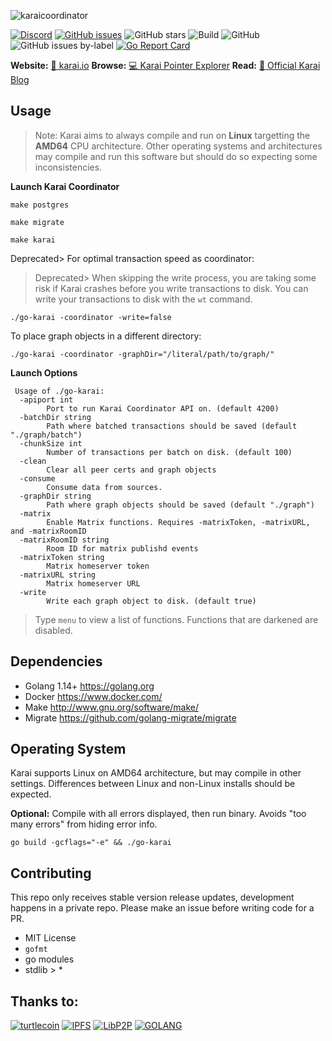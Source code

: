 ![karaicoordinator](https://user-images.githubusercontent.com/34389545/95029433-d7ffce80-066d-11eb-82fc-a344d3a286bd.png)

[![Discord](https://img.shields.io/discord/388915017187328002?label=Join%20Discord)](http://chat.turtlecoin.lol) [![GitHub issues](https://img.shields.io/github/issues/karai/go-karai?label=Issues)](https://github.com/karai/go-karai/issues) ![GitHub stars](https://img.shields.io/github/stars/karai/go-karai?label=Github%20Stars) ![Build](https://github.com/karai/go-karai/workflows/Build/badge.svg) ![GitHub](https://img.shields.io/github/license/karai/go-karai) ![GitHub issues by-label](https://img.shields.io/github/issues/karai/go-karai/Todo) [![Go Report Card](https://goreportcard.com/badge/github.com/karai/go-karai)](https://goreportcard.com/report/github.com/karai/go-karai)

**Website:** [📝 karai.io](https://karai.io) **Browse:** [💻 Karai Pointer Explorer](https://karai.io/explore/) **Read:** [🔗 Official Karai Blog](https://karai.io/dev/)

## Usage

> Note: Karai aims to always compile and run on **Linux** targetting the **AMD64** CPU architecture. Other operating systems and architectures may compile and run this software but should do so expecting some inconsistencies.

**Launch Karai Coordinator**

```
make postgres

make migrate

make karai
```

Deprecated> For optimal transaction speed as coordinator:

> Deprecated> When skipping the write process, you are taking some risk if Karai crashes before you write transactions to disk. You can write your transactions to disk with the `wt` command.

```
./go-karai -coordinator -write=false
```

To place graph objects in a different directory:

```
./go-karai -coordinator -graphDir="/literal/path/to/graph/"
```

**Launch Options**

```
 Usage of ./go-karai:
  -apiport int
        Port to run Karai Coordinator API on. (default 4200)
  -batchDir string
        Path where batched transactions should be saved (default "./graph/batch")
  -chunkSize int
        Number of transactions per batch on disk. (default 100)
  -clean
        Clear all peer certs and graph objects
  -consume
        Consume data from sources.
  -graphDir string
        Path where graph objects should be saved (default "./graph")
  -matrix
        Enable Matrix functions. Requires -matrixToken, -matrixURL, and -matrixRoomID
  -matrixRoomID string
        Room ID for matrix publishd events
  -matrixToken string
        Matrix homeserver token
  -matrixURL string
        Matrix homeserver URL
  -write
        Write each graph object to disk. (default true)
```

> Type `menu` to view a list of functions. Functions that are darkened are disabled.

## Dependencies

-   Golang 1.14+ https://golang.org
-   Docker https://www.docker.com/
-   Make http://www.gnu.org/software/make/
-   Migrate https://github.com/golang-migrate/migrate

## Operating System

Karai supports Linux on AMD64 architecture, but may compile in other settings. Differences between Linux and non-Linux installs should be expected.

**Optional:** Compile with all errors displayed, then run binary. Avoids "too many errors" from hiding error info.

`go build -gcflags="-e" && ./go-karai`

## Contributing

This repo only receives stable version release updates, development happens in a private repo. Please make an issue before writing code for a PR.

-   MIT License
-   `gofmt`
-   go modules
-   stdlib > \*

## Thanks to:

[![turtlecoin](https://user-images.githubusercontent.com/34389545/80266529-fb0b6880-8661-11ea-9a75-4cb066834775.png)](https://turtlecoin.lol)
[![IPFS](https://user-images.githubusercontent.com/34389545/80266356-0c07aa00-8661-11ea-8308-84639318213a.png)](https://ipfs.io)
[![LibP2P](https://user-images.githubusercontent.com/34389545/80266502-e4651180-8661-11ea-8367-54bf59e26470.png)](https://libp2p.io)
[![GOLANG](https://user-images.githubusercontent.com/34389545/80266422-6b65ba00-8661-11ea-836a-d1904ec15b94.png)](https://golang.org)
